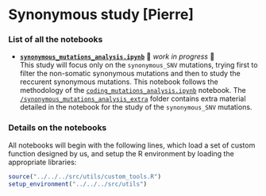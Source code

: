 # Synonymous study [Pierre] 

### List of all the notebooks

* **[`synonymous_mutations_analysis.ipynb`](https://github.com/ElsaB/impact-annotator/blob/master/analysis/description/180731_pierre/synonymous_mutations_analysis.ipynb)** :construction: *work in progress* :construction:   
This study will focus only on the `synonymous_SNV` mutations, trying first to filter the non-somatic synonymous mutations and then to study the reccurent synonymous mutations. This notebook follows the methodology of the [`coding_mutations_analysis.ipynb`](https://github.com/ElsaB/impact-annotator/blob/master/analysis/description/180731_pierre/coding_mutations_analysis.ipynb) notebook. The [`/synonymous_mutations_analysis_extra`](https://github.com/ElsaB/impact-annotator/blob/master/analysis/description/180731_pierre/synonymous_mutations_analysis_extra) folder contains extra material detailed in the notebook for the study of the `synonymous_SNV` mutations.


### Details on the notebooks
All notebooks will begin with the following lines, which load a set of custom function designed by us, and setup the R environment by loading the appropriate libraries:
```R
source("../../../src/utils/custom_tools.R")
setup_environment("../../../src/utils")
```